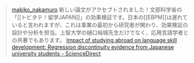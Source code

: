 
> [makiko_nakamuro](https://twitter.com/makiko_nakamuro/status/1698169672917717083) 新しい論文がアクセプトされました！文部科学省の「[[トビタテ！留学JAPAN]]」の効果検証です。日本の[[EBPM]]は遅れていると言われますが、これは事業の最初から研究者が関わり、効果検証の設計や分析を担当。上智大学の樋口裕城先生だけでなく、応用言語学者との共著でもあります。
[Impact of studying abroad on language skill development: Regression discontinuity evidence from Japanese university students - ScienceDirect](https://www.sciencedirect.com/science/article/pii/S0889158323000394)
